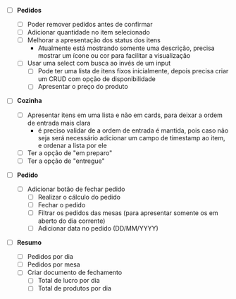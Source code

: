 - [ ] **Pedidos**

  - [ ] Poder remover pedidos antes de confirmar
  - [ ] Adicionar quantidade no item selecionado
  - [ ] Melhorar a apresentação dos status dos itens
    - Atualmente está mostrando somente uma descrição, precisa mostrar um ícone ou cor para facilitar a visualização
  - [ ] Usar uma select com busca ao invés de um input
    - [ ] Pode ter uma lista de itens fixos inicialmente, depois precisa criar um CRUD com opção de disponibilidade
    - [ ] Apresentar o preço do produto

- [ ] **Cozinha**

  - [ ] Apresentar itens em uma lista e não em cards, para deixar a ordem de entrada mais clara
    - é preciso validar de a ordem de entrada é mantida, pois caso não seja será necessário adicionar um campo de timestamp ao item, e ordenar a lista por ele
  - [ ] Ter a opção de "em preparo"
  - [ ] Ter a opção de "entregue"

- [ ] **Pedido**

  - [ ] Adicionar botão de fechar pedido
    - [ ] Realizar o cálculo do pedido
    - [ ] Fechar o pedido
    - [ ] Filtrar os pedidos das mesas (para apresentar somente os em aberto do dia corrente)
    - [ ] Adicionar data no pedido (DD/MM/YYYY)

- [ ] **Resumo**
  - [ ] Pedidos por dia
  - [ ] Pedidos por mesa
  - [ ] Criar documento de fechamento
    - [ ] Total de lucro por dia
    - [ ] Total de produtos por dia
